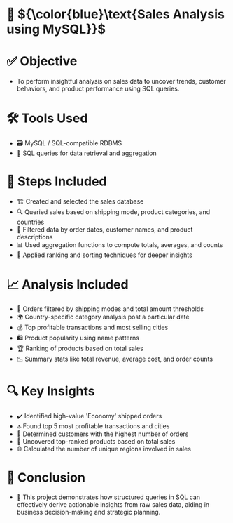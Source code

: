 # 💠 ${\color{blue}\text{Sales Analysis using MySQL}}$

# ✅ Objective
- To perform insightful analysis on sales data to uncover trends, customer behaviors, and product performance using SQL queries.

# 🛠 Tools Used
- 🗃️ MySQL / SQL-compatible RDBMS  
- 🧮 SQL queries for data retrieval and aggregation

# 🧩 Steps Included
- 🏗️ Created and selected the sales database  
- 🔍 Queried sales based on shipping mode, product categories, and countries  
- 📆 Filtered data by order dates, customer names, and product descriptions  
- 📊 Used aggregation functions to compute totals, averages, and counts  
- 📌 Applied ranking and sorting techniques for deeper insights

# 📈 Analysis Included
- 🚚 Orders filtered by shipping modes and total amount thresholds  
- 🌍 Country-specific category analysis post a particular date  
- 💰 Top profitable transactions and most selling cities  
- 🛍️ Product popularity using name patterns  
- 🏆 Ranking of products based on total sales  
- 📉 Summary stats like total revenue, average cost, and order counts

# 🔍 Key Insights
- ✔️ Identified high-value 'Economy' shipped orders  
- 🔝 Found top 5 most profitable transactions and cities  
- 👥 Determined customers with the highest number of orders  
- 🥇 Uncovered top-ranked products based on total sales  
- 🌐 Calculated the number of unique regions involved in sales

# 🏁 Conclusion
- 🧠 This project demonstrates how structured queries in SQL can effectively derive actionable insights from raw sales data, aiding in business decision-making and strategic planning.
